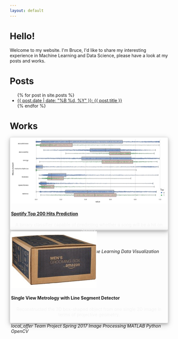 ```yaml
---
layout: default
---
```


# Hello!

Welcome to my website. I'm Bruce, I'd like to share my interesting experience in Machine Learning and Data Science, please have a look at my posts and works.

# Posts
<ul>
  {% for post in site.posts %}
    <li>
      <a href="{{ post.url }}">{{ post.date | date: "%B %d, %Y" }}: {{ post.title }}</a>
    </li>
  {% endfor %}
</ul>

# Works

<div class="row">

  <div class="mb-4 col-xl-6">
    <div class="container" style="padding: 3px; border-radius: 4px; border: 1px solid #ddd; box-shadow: 0 4px 8px 0 rgba(0, 0, 0, 0.2), 0 6px 20px 0 rgba(0, 0, 0, 0.19);">
      <div class="hovereffect" style="height: 18rem;">
        <img class="image mb-2" src="/figure/demo.png">
        <div class="middle">
          <a href="https://github.com/thsieh4/CSC522_project"><h4>Spotify Top 200 Hits Prediction</h4></a>
          <p style="color:#f4f4f4; text-align:center;">A binary classifier capable of predicting whether a song will be a hit on Spotify.</p>
          <div class="progress mb-3">
            <div class="progress-bar progress-bar-striped progress-bar-animated bg-secondary" style="width:95%">95%</div>
          </div>
          <h6 class="fixed-bottom">
            <i class="material-icons md-16">local_offer</i>
            <span class="badge badge-primary">Team Project</span>
            <span class="badge badge-primary">Fall 2017</span>
            <span class="badge badge-secondary">Machine Learning</span>
            <span class="badge badge-secondary">Data Visualization</span>
            <span class="badge badge-success">Python</span>
            <span class="badge badge-info">scikit-learn</span>
            <span class="badge badge-info">pandas</span>
          </h6>
        </div>
      </div>  
    </div>
  </div>
  
  <div class="mb-4 col-xl-6">
    <div class="container" style="padding: 3px; border-radius: 4px; border: 1px solid #ddd; box-shadow: 0 4px 8px 0 rgba(0, 0, 0, 0.2), 0 6px 20px 0 rgba(0, 0, 0, 0.19);">
      <div class="hovereffect" style="height: 18rem;">
        <img class="image mb-2" src="/figure/Project_SingleViewMetrology.gif">
        <div class="middle">
          <h4>Single View Metrology with Line Segment Detector</h4>
          <p style="color:#f4f4f4; text-align:center;">Reconstructed the 3D box-shaped object from one single 2D image in terms of projective geometry.</p>
          <h6 class="fixed-bottom">
            <i class="material-icons md-16">local_offer</i>
            <span class="badge badge-primary">Team Project</span>
            <span class="badge badge-primary">Spring 2017</span>
            <span class="badge badge-secondary">Image Processing</span>
            <span class="badge badge-success">MATLAB</span>
            <span class="badge badge-success">Python</span>
            <span class="badge badge-info">OpenCV</span>
          </h6>
        </div>
      </div>
    </div>
  </div>
  
</div>
